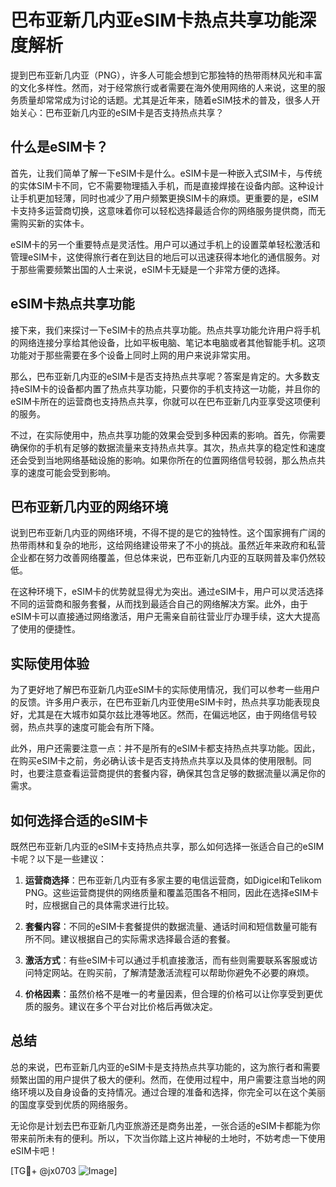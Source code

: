 # 巴布亚新几内亚eSIM卡热点共享功能深度解析

提到巴布亚新几内亚（PNG），许多人可能会想到它那独特的热带雨林风光和丰富的文化多样性。然而，对于经常旅行或者需要在海外使用网络的人来说，这里的服务质量却常常成为讨论的话题。尤其是近年来，随着eSIM技术的普及，很多人开始关心：巴布亚新几内亚的eSIM卡是否支持热点共享？

## 什么是eSIM卡？

首先，让我们简单了解一下eSIM卡是什么。eSIM卡是一种嵌入式SIM卡，与传统的实体SIM卡不同，它不需要物理插入手机，而是直接焊接在设备内部。这种设计让手机更加轻薄，同时也减少了用户频繁更换SIM卡的麻烦。更重要的是，eSIM卡支持多运营商切换，这意味着你可以轻松选择最适合你的网络服务提供商，而无需购买新的实体卡。

eSIM卡的另一个重要特点是灵活性。用户可以通过手机上的设置菜单轻松激活和管理eSIM卡，这使得旅行者在到达目的地后可以迅速获得本地化的通信服务。对于那些需要频繁出国的人士来说，eSIM卡无疑是一个非常方便的选择。

## eSIM卡热点共享功能

接下来，我们来探讨一下eSIM卡的热点共享功能。热点共享功能允许用户将手机的网络连接分享给其他设备，比如平板电脑、笔记本电脑或者其他智能手机。这项功能对于那些需要在多个设备上同时上网的用户来说非常实用。

那么，巴布亚新几内亚的eSIM卡是否支持热点共享呢？答案是肯定的。大多数支持eSIM卡的设备都内置了热点共享功能，只要你的手机支持这一功能，并且你的eSIM卡所在的运营商也支持热点共享，你就可以在巴布亚新几内亚享受这项便利的服务。

不过，在实际使用中，热点共享功能的效果会受到多种因素的影响。首先，你需要确保你的手机有足够的数据流量来支持热点共享。其次，热点共享的稳定性和速度还会受到当地网络基础设施的影响。如果你所在的位置网络信号较弱，那么热点共享的速度可能会受到影响。

## 巴布亚新几内亚的网络环境

说到巴布亚新几内亚的网络环境，不得不提的是它的独特性。这个国家拥有广阔的热带雨林和复杂的地形，这给网络建设带来了不小的挑战。虽然近年来政府和私营企业都在努力改善网络覆盖，但总体来说，巴布亚新几内亚的互联网普及率仍然较低。

在这种环境下，eSIM卡的优势就显得尤为突出。通过eSIM卡，用户可以灵活选择不同的运营商和服务套餐，从而找到最适合自己的网络解决方案。此外，由于eSIM卡可以直接通过网络激活，用户无需亲自前往营业厅办理手续，这大大提高了使用的便捷性。

## 实际使用体验

为了更好地了解巴布亚新几内亚eSIM卡的实际使用情况，我们可以参考一些用户的反馈。许多用户表示，在巴布亚新几内亚使用eSIM卡时，热点共享功能表现良好，尤其是在大城市如莫尔兹比港等地区。然而，在偏远地区，由于网络信号较弱，热点共享的速度可能会有所下降。

此外，用户还需要注意一点：并不是所有的eSIM卡都支持热点共享功能。因此，在购买eSIM卡之前，务必确认该卡是否支持热点共享以及具体的使用限制。同时，也要注意查看运营商提供的套餐内容，确保其包含足够的数据流量以满足你的需求。

## 如何选择合适的eSIM卡

既然巴布亚新几内亚的eSIM卡支持热点共享，那么如何选择一张适合自己的eSIM卡呢？以下是一些建议：

1. **运营商选择**：巴布亚新几内亚有多家主要的电信运营商，如Digicel和Telikom PNG。这些运营商提供的网络质量和覆盖范围各不相同，因此在选择eSIM卡时，应根据自己的具体需求进行比较。

2. **套餐内容**：不同的eSIM卡套餐提供的数据流量、通话时间和短信数量可能有所不同。建议根据自己的实际需求选择最合适的套餐。

3. **激活方式**：有些eSIM卡可以通过手机直接激活，而有些则需要联系客服或访问特定网站。在购买前，了解清楚激活流程可以帮助你避免不必要的麻烦。

4. **价格因素**：虽然价格不是唯一的考量因素，但合理的价格可以让你享受到更优质的服务。建议在多个平台对比价格后再做决定。

## 总结

总的来说，巴布亚新几内亚的eSIM卡是支持热点共享功能的，这为旅行者和需要频繁出国的用户提供了极大的便利。然而，在使用过程中，用户需要注意当地的网络环境以及自身设备的支持情况。通过合理的准备和选择，你完全可以在这个美丽的国度享受到优质的网络服务。

无论你是计划去巴布亚新几内亚旅游还是商务出差，一张合适的eSIM卡都能为你带来前所未有的便利。所以，下次当你踏上这片神秘的土地时，不妨考虑一下使用eSIM卡吧！

[TG💪+ @jx0703 ![Image](https://github.com/user-attachments/assets/dbca1d08-cadb-493c-b0ec-ad6f7a83f270)]